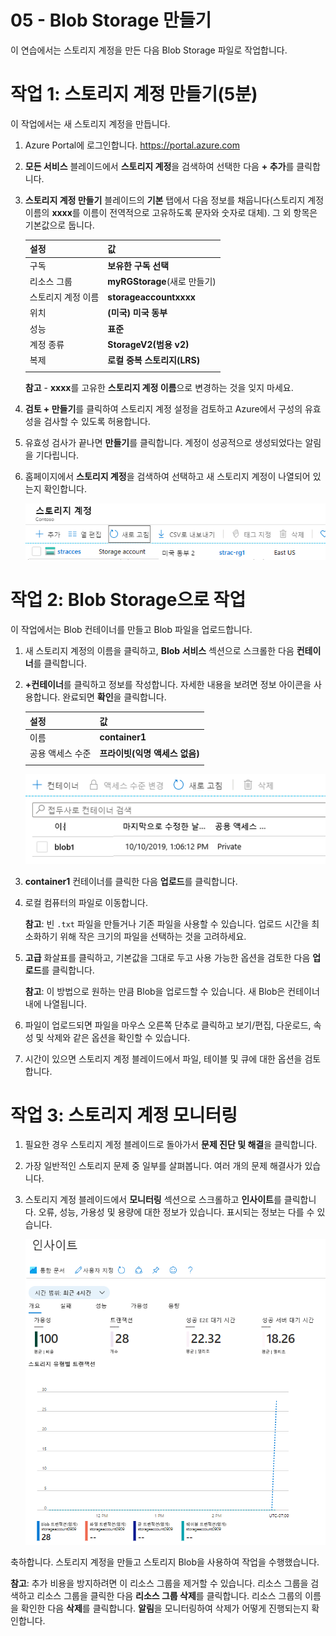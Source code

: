 ﻿---
wts:
    title: '05 - Blob Storage 만들기(5분)'
    module: '모듈 02 - 핵심 Azure 서비스(워크로드)'
---
# 05 - Blob Storage 만들기

이 연습에서는 스토리지 계정을 만든 다음 Blob Storage 파일로 작업합니다.

# 작업 1: 스토리지 계정 만들기(5분)

이 작업에서는 새 스토리지 계정을 만듭니다. 

1. Azure Portal에 로그인합니다. <a href="https://portal.azure.com" target="_blank"><span style="color: #0066cc;" color="#0066cc">https://portal.azure.com</span></a>

2. **모든 서비스** 블레이드에서 **스토리지 계정**을 검색하여 선택한 다음 **+ 추가**를 클릭합니다. 

3. **스토리지 계정 만들기** 블레이드의 **기본** 탭에서 다음 정보를 채웁니다(스토리지 계정 이름의 **xxxx**를 이름이 전역적으로 고유하도록 문자와 숫자로 대체). 그 외 항목은 기본값으로 둡니다.

    | 설정 | 값 | 
    | --- | --- |
    | 구독 | **보유한 구독 선택** |
    | 리소스 그룹 | **myRGStorage**(새로 만들기) |
    | 스토리지 계정 이름 | **storageaccountxxxx** |
    | 위치 | **(미국) 미국 동부**  |
    | 성능 | **표준** |
    | 계정 종류 | **StorageV2(범용 v2)** |
    | 복제 | **로컬 중복 스토리지(LRS)** |
    | | |

    **참고** - **xxxx**를 고유한 **스토리지 계정 이름**으로 변경하는 것을 잊지 마세요.

5. **검토 + 만들기**를 클릭하여 스토리지 계정 설정을 검토하고 Azure에서 구성의 유효성을 검사할 수 있도록 허용합니다. 

6. 유효성 검사가 끝나면 **만들기**를 클릭합니다. 계정이 성공적으로 생성되었다는 알림을 기다립니다. 

7. 홈페이지에서 **스토리지 계정**을 검색하여 선택하고 새 스토리지 계정이 나열되어 있는지 확인합니다.

    ![Azure Portal에서 새로 만든 스토리지 계정의 스크린샷.](../images/0401.png)

# 작업 2: Blob Storage으로 작업

이 작업에서는 Blob 컨테이너를 만들고 Blob 파일을 업로드합니다. 

1. 새 스토리지 계정의 이름을 클릭하고, **Blob 서비스** 섹션으로 스크롤한 다음 **컨테이너**를 클릭합니다.

2. **+컨테이너**를 클릭하고 정보를 작성합니다. 자세한 내용을 보려면 정보 아이콘을 사용합니다. 완료되면 **확인**을 클릭합니다.


    | 설정 | 값 |
    | --- | --- |
    | 이름 | **container1**  |
    | 공용 액세스 수준| **프라이빗(익명 액세스 없음)** |
    | | |

    ![Azure Portal의 스토리지 계정에서 새로 만든 Blob 컨테이너의 스크린샷.](../images/0402.png)

4. **container1** 컨테이너를 클릭한 다음 **업로드**를 클릭합니다.

5. 로컬 컴퓨터의 파일로 이동합니다. 

    **참고**: 빈 `.txt` 파일을 만들거나 기존 파일을 사용할 수 있습니다. 업로드 시간을 최소화하기 위해 작은 크기의 파일을 선택하는 것을 고려하세요.

6. **고급** 화살표를 클릭하고, 기본값을 그대로 두고 사용 가능한 옵션을 검토한 다음 **업로드**를 클릭합니다.

    **참고**: 이 방법으로 원하는 만큼 Blob을 업로드할 수 있습니다. 새 Blob은 컨테이너 내에 나열됩니다.

7. 파일이 업로드되면 파일을 마우스 오른쪽 단추로 클릭하고 보기/편집, 다운로드, 속성 및 삭제와 같은 옵션을 확인할 수 있습니다. 

8. 시간이 있으면 스토리지 계정 블레이드에서 파일, 테이블 및 큐에 대한 옵션을 검토합니다.

# 작업 3: 스토리지 계정 모니터링

1. 필요한 경우 스토리지 계정 블레이드로 돌아가서 **문제 진단 및 해결**을 클릭합니다. 

2. 가장 일반적인 스토리지 문제 중 일부를 살펴봅니다. 여러 개의 문제 해결사가 있습니다.

3. 스토리지 계정 블레이드에서 **모니터링** 섹션으로 스크롤하고 **인사이트**를 클릭합니다. 오류, 성능, 가용성 및 용량에 대한 정보가 있습니다. 표시되는 정보는 다를 수 있습니다.

    ![스토리지 계정 인사이트 페이지의 스크린샷.](../images/0403.png)

축하합니다. 스토리지 계정을 만들고 스토리지 Blob을 사용하여 작업을 수행했습니다.

**참고**: 추가 비용을 방지하려면 이 리소스 그룹을 제거할 수 있습니다. 리소스 그룹을 검색하고 리소스 그룹을 클릭한 다음 **리소스 그룹 삭제**를 클릭합니다. 리소스 그룹의 이름을 확인한 다음 **삭제**를 클릭합니다. **알림**을 모니터링하여 삭제가 어떻게 진행되는지 확인합니다.
